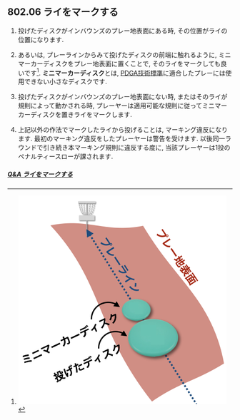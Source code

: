 ## 802.06 ライをマークする

1. 投げたディスクがインバウンズのプレー地表面にある時,
その位置がライの位置になります.

1. あるいは,
プレーラインからみて投げたディスクの前端に触れるように,
ミニマーカーディスクをプレー地表面に置くことで,
そのライをマークしても良いです[^1].
**ミニマーカーディスク**とは,
[PDGA技術標準](https://www.pdga.com/technical-standards)に適合したプレーには使用できない小さなディスクです.

1. 投げたディスクがインバウンズのプレー地表面にない時,
またはそのライが規則によって動かされる時,
プレーヤーは適用可能な規則に従ってミニマーカーディスクを置きライをマークします.

1. 上記以外の作法でマークしたライから投げることは,
マーキング違反になります.
最初のマーキング違反をしたプレーヤーは警告を受けます.
以後同一ラウンドで引き続き本マーキング規則に違反する度に,
当該プレーヤーは1投のペナルティースローが課されます.

##### [Q&A ライをマークする](qa-mar)


[^1]: ![ライをマークする](assets/img/marking.png)
